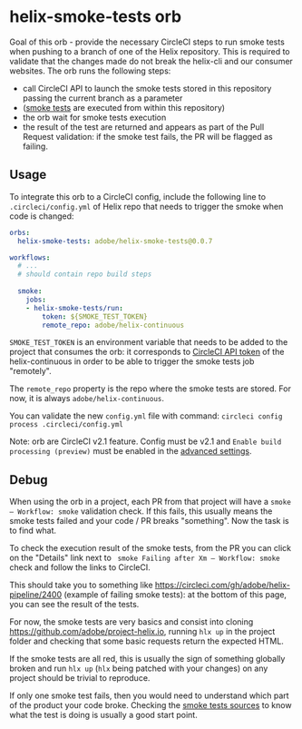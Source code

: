 # helix-smoke-tests orb

Goal of this orb - provide the necessary CircleCI steps to run smoke tests when pushing to a branch of one of the Helix repository. This is required to validate that the changes made do not break the helix-cli and our consumer websites. The orb runs the following steps:

* call CircleCI API to launch the smoke tests stored in this repository passing the current branch as a parameter
* ([smoke tests](../../config.yml) are executed from within this repository)
* the orb wait for smoke tests execution
* the result of the test are returned and appears as part of the Pull Request validation: if the smoke test fails, the PR will be flagged as failing.

## Usage

To integrate this orb to a CircleCI config, include the following line to `.circleci/config.yml` of Helix repo that needs to trigger the smoke when code is changed:

```yml
orbs:
  helix-smoke-tests: adobe/helix-smoke-tests@0.0.7

workflows:
  # ...
  # should contain repo build steps
  
  smoke:
    jobs:
    - helix-smoke-tests/run:
        token: ${SMOKE_TEST_TOKEN}
        remote_repo: adobe/helix-continuous
```

`SMOKE_TEST_TOKEN` is an environment variable that needs to be added to the project that consumes the orb: it corresponds to [CircleCI API token](https://circleci.com/gh/adobe/helix-continuous/edit#api) of the helix-continuous in order to be able to trigger the smoke tests job "remotely".

The `remote_repo` property is the repo where the smoke tests are stored. For now, it is always `adobe/helix-continuous`.

You can validate the new `config.yml` file with command: `circleci config process .circleci/config.yml`

Note: orb are CircleCI v2.1 feature. Config must be v2.1 and `Enable build processing (preview)` must be enabled in the [advanced settings](https://circleci.com/gh/adobe/hypermedia-pipeline/edit#advanced-settings).

## Debug

When using the orb in a project, each PR from that project will have a `smoke — Workflow: smoke` validation check. If this fails, this usually means the smoke tests failed and your code / PR breaks "something". Now the task is to find what.

To check the execution result of the smoke tests, from the PR you can click on the "Details" link next to `
smoke Failing after Xm — Workflow: smoke` check and follow the links to CircleCI.



This should take you to something like https://circleci.com/gh/adobe/helix-pipeline/2400 (example of failing smoke tests): at the bottom of this page, you can see the result of the tests.


For now, the smoke tests are very basics and consist into cloning https://github.com/adobe/project-helix.io, running `hlx up` in the project folder and checking that some basic requests return the expected HTML.

If the smoke tests are all red, this is usually the sign of something globally broken and run `hlx up` (`hlx` being patched with your changes) on any project should be trivial to reproduce.

If only one smoke test fails, then you would need to understand which part of the product your code broke. Checking the [smoke tests sources](https://github.com/adobe/project-helix.io/tree/master/test/smoke) to know what the test is doing is usually a good start point.

